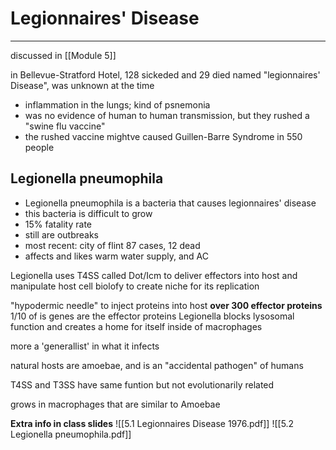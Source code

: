 # Legionnaires' Disease
---
discussed in [[Module 5]]

in Bellevue-Stratford Hotel, 128 sickeded and 29 died
named "legionnaires' Disease", was unknown at the time


- inflammation in the lungs; kind of psnemonia 
- was no evidence of human to human transmission, but they rushed a "swine flu vaccine"
- the rushed vaccine mightve caused Guillen-Barre Syndrome in 550 people

## Legionella pneumophila
- Legionella pneumophila is a bacteria that causes legionnaires' disease
- this bacteria is difficult to grow
- 15% fatality rate
- still are outbreaks
- most recent: city of flint 87 cases, 12 dead
- affects and likes warm water supply, and AC

Legionella uses T4SS called Dot/Icm to deliver effectors into host and manipulate host cell biolofy to create niche for its replication

"hypodermic needle" to inject proteins into host
**over 300 effector proteins**
1/10 of is genes are the effector proteins
Legionella blocks lysosomal function and creates a home for itself inside of macrophages

more a 'generallist' in what it infects

natural hosts are amoebae, and is an "accidental pathogen" of humans 

T4SS and T3SS have same funtion but not evolutionarily related

grows in macrophages that are similar to Amoebae



**Extra info in class slides**
![[5.1 Legionnaires Disease 1976.pdf]]
![[5.2 Legionella pneumophila.pdf]]